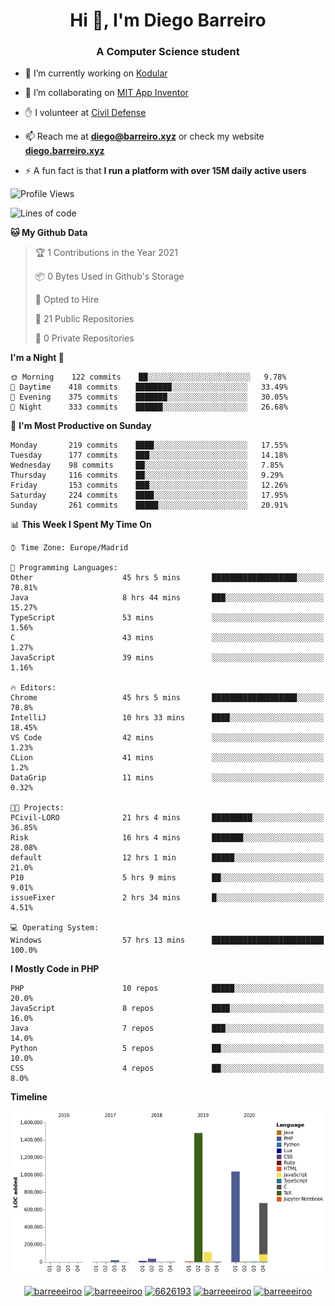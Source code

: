 <h1 align="center">Hi 👋, I'm Diego Barreiro</h1>
<h3 align="center">A Computer Science student</h3>

- 🔭 I’m currently working on [Kodular](https://www.kodular.io)

- 👯 I’m collaborating on [MIT App Inventor](https://github.com/mit-cml/appinventor-sources)

- ✋ I volunteer at [Civil Defense](https://proteccioncivil.sdc.gal)

- 📫 Reach me at **diego@barreiro.xyz** or check my website **[diego.barreiro.xyz](https://diego.barreiro.xyz)**

- ⚡ A fun fact is that **I run a platform with over 15M daily active users**

<!--START_SECTION:waka-->
![Profile Views](http://img.shields.io/badge/Profile%20Views-46-blue)

![Lines of code](https://img.shields.io/badge/From%20Hello%20World%20I%27ve%20Written-3.4%20million%20lines%20of%20code-blue)

**🐱 My Github Data** 

> 🏆 1 Contributions in the Year 2021
 > 
> 📦 0 Bytes Used in Github's Storage 
 > 
> 💼 Opted to Hire
 > 
> 📜 21 Public Repositories 
 > 
> 🔑 0 Private Repositories  
 > 
**I'm a Night 🦉** 

```text
🌞 Morning    122 commits    ██░░░░░░░░░░░░░░░░░░░░░░░   9.78% 
🌆 Daytime    418 commits    ████████░░░░░░░░░░░░░░░░░   33.49% 
🌃 Evening    375 commits    ███████░░░░░░░░░░░░░░░░░░   30.05% 
🌙 Night      333 commits    ██████░░░░░░░░░░░░░░░░░░░   26.68%

```
📅 **I'm Most Productive on Sunday** 

```text
Monday       219 commits    ████░░░░░░░░░░░░░░░░░░░░░   17.55% 
Tuesday      177 commits    ███░░░░░░░░░░░░░░░░░░░░░░   14.18% 
Wednesday    98 commits     ██░░░░░░░░░░░░░░░░░░░░░░░   7.85% 
Thursday     116 commits    ██░░░░░░░░░░░░░░░░░░░░░░░   9.29% 
Friday       153 commits    ███░░░░░░░░░░░░░░░░░░░░░░   12.26% 
Saturday     224 commits    ████░░░░░░░░░░░░░░░░░░░░░   17.95% 
Sunday       261 commits    █████░░░░░░░░░░░░░░░░░░░░   20.91%

```


📊 **This Week I Spent My Time On** 

```text
⌚︎ Time Zone: Europe/Madrid

💬 Programming Languages: 
Other                    45 hrs 5 mins       ███████████████████░░░░░░   78.81% 
Java                     8 hrs 44 mins       ███░░░░░░░░░░░░░░░░░░░░░░   15.27% 
TypeScript               53 mins             ░░░░░░░░░░░░░░░░░░░░░░░░░   1.56% 
C                        43 mins             ░░░░░░░░░░░░░░░░░░░░░░░░░   1.27% 
JavaScript               39 mins             ░░░░░░░░░░░░░░░░░░░░░░░░░   1.16%

🔥 Editors: 
Chrome                   45 hrs 5 mins       ███████████████████░░░░░░   78.8% 
IntelliJ                 10 hrs 33 mins      ████░░░░░░░░░░░░░░░░░░░░░   18.45% 
VS Code                  42 mins             ░░░░░░░░░░░░░░░░░░░░░░░░░   1.23% 
CLion                    41 mins             ░░░░░░░░░░░░░░░░░░░░░░░░░   1.2% 
DataGrip                 11 mins             ░░░░░░░░░░░░░░░░░░░░░░░░░   0.32%

🐱‍💻 Projects: 
PCivil-LORO              21 hrs 4 mins       █████████░░░░░░░░░░░░░░░░   36.85% 
Risk                     16 hrs 4 mins       ███████░░░░░░░░░░░░░░░░░░   28.08% 
default                  12 hrs 1 min        █████░░░░░░░░░░░░░░░░░░░░   21.0% 
P10                      5 hrs 9 mins        ██░░░░░░░░░░░░░░░░░░░░░░░   9.01% 
issueFixer               2 hrs 34 mins       █░░░░░░░░░░░░░░░░░░░░░░░░   4.51%

💻 Operating System: 
Windows                  57 hrs 13 mins      █████████████████████████   100.0%

```

**I Mostly Code in PHP** 

```text
PHP                      10 repos            █████░░░░░░░░░░░░░░░░░░░░   20.0% 
JavaScript               8 repos             ████░░░░░░░░░░░░░░░░░░░░░   16.0% 
Java                     7 repos             ███░░░░░░░░░░░░░░░░░░░░░░   14.0% 
Python                   5 repos             ██░░░░░░░░░░░░░░░░░░░░░░░   10.0% 
CSS                      4 repos             ██░░░░░░░░░░░░░░░░░░░░░░░   8.0%

```


**Timeline**

![Chart not found](https://raw.githubusercontent.com/barreeeiroo/barreeeiroo/master/charts/bar_graph.png) 


<!--END_SECTION:waka-->

<p align="center">
<a href="https://twitter.com/barreeeiroo" target="blank"><img align="center" src="https://cdn.jsdelivr.net/npm/simple-icons@3.0.1/icons/twitter.svg" alt="barreeeiroo" height="20" width="20" /></a>
<a href="https://linkedin.com/in/barreeeiroo" target="blank"><img align="center" src="https://cdn.jsdelivr.net/npm/simple-icons@3.0.1/icons/linkedin.svg" alt="barreeeiroo" height="20" width="20" /></a>
<a href="https://stackoverflow.com/users/6626193" target="blank"><img align="center" src="https://cdn.jsdelivr.net/npm/simple-icons@3.0.1/icons/stackoverflow.svg" alt="6626193" height="20" width="20" /></a>
<a href="https://fb.com/barreeeiroo" target="blank"><img align="center" src="https://cdn.jsdelivr.net/npm/simple-icons@3.0.1/icons/facebook.svg" alt="barreeeiroo" height="20" width="20" /></a>
<a href="https://instagram.com/barreeeiroo" target="blank"><img align="center" src="https://cdn.jsdelivr.net/npm/simple-icons@3.0.1/icons/instagram.svg" alt="barreeeiroo" height="20" width="20" /></a>
</p>
